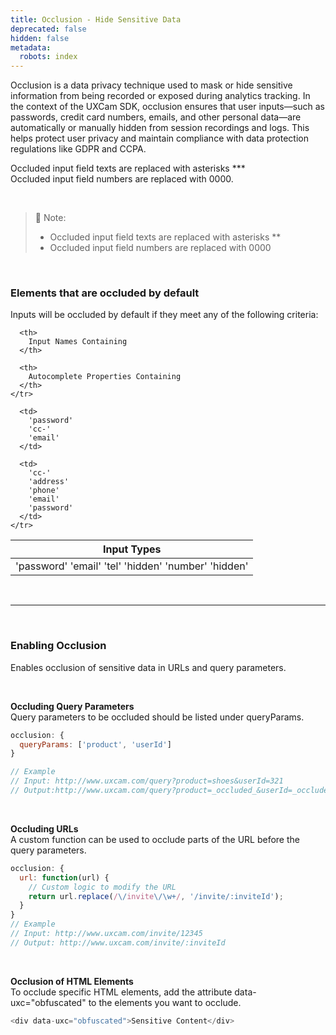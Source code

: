 ```yaml
---
title: Occlusion - Hide Sensitive Data
deprecated: false
hidden: false
metadata:
  robots: index
---
```

Occlusion is a data privacy technique used to mask or hide sensitive information from being recorded or exposed during analytics tracking. In the context of the UXCam SDK, occlusion ensures that user inputs—such as passwords, credit card numbers, emails, and other personal data—are automatically or manually hidden from session recordings and logs. This helps protect user privacy and maintain compliance with data protection regulations like GDPR and CCPA.

<GitHubCallout type="note">Occluded input field texts are replaced with asterisks \*\*\*\
Occluded input field numbers are replaced with 0000.</GitHubCallout>

<br />

> 📘 Note:
>
> * Occluded input field texts are replaced with asterisks \*\*
> * Occluded input field numbers are replaced with 0000

<br />

### Elements that are occluded by default

Inputs will be occluded by default if they meet any of the following criteria:

<Table align={["left","left","left"]}>
  <thead>
    <tr>
      <th>
        Input Types
      </th>

      <th>
        Input Names Containing
      </th>

      <th>
        Autocomplete Properties Containing
      </th>
    </tr>
  </thead>

  <tbody>
    <tr>
      <td>
        'password'
        'email'
        'tel'
        'hidden'
        'number'
        'hidden'
      </td>

      <td>
        'password'
        'cc-'
        'email'
      </td>

      <td>
        'cc-'
        'address'
        'phone'
        'email'
        'password'
      </td>
    </tr>
  </tbody>
</Table>

<br />

***

<br />

### Enabling Occlusion

Enables occlusion of sensitive data in URLs and query parameters.

<br />

**Occluding Query Parameters**\
Query parameters to be occluded should be listed under queryParams.

```javascript
occlusion: {  
  queryParams: ['product', 'userId']  
}

// Example  
// Input: http://www.uxcam.com/query?product=shoes&userId=321  
// Output:http://www.uxcam.com/query?product=_occluded_&userId=_occluded
```

<br />

**Occluding URLs**\
A custom function can be used to occlude parts of the URL before the query parameters.

```javascript
occlusion: {  
  url: function(url) {  
    // Custom logic to modify the URL  
    return url.replace(/\/invite\/\w+/, '/invite/:inviteId');  
  }  
}  
// Example  
// Input: http://www.uxcam.com/invite/12345  
// Output: http://www.uxcam.com/invite/:inviteId
```

<br />

**Occlusion of HTML Elements**\
To occlude specific HTML elements, add the attribute data-uxc="obfuscated" to the elements you want to occlude.

```javascript
<div data-uxc="obfuscated">Sensitive Content</div>
```